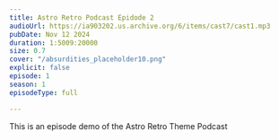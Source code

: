 ```yaml
---
title: Astro Retro Podcast Epidode 2
audioUrl: https://ia903202.us.archive.org/6/items/cast7/cast1.mp3
pubDate: Nov 12 2024
duration: 1:5009:20000
size: 0.7
cover: "/absurdities_placeholder10.png"
explicit: false
episode: 1
season: 1
episodeType: full

---
```

This is an episode demo of the Astro Retro Theme Podcast

